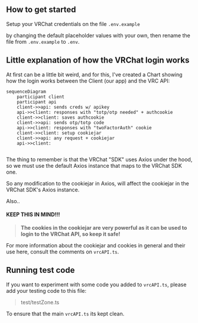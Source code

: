 ## How to get started

Setup your VRChat credentials on the file `.env.example`

by changing the default placeholder values with your own, then rename the file from `.env.example` to `.env`.


## Little explanation of how the VRChat login works

At first can be a little bit weird, and for this, I've created a Chart showing how the login works between the Client (our app) and the VRC API:

```mermaid
sequenceDiagram
    participant client
    participant api
    client->>api: sends creds w/ apikey
    api->>client: responses with "totp/otp needed" + authcookie
    client->>client: saves authcookie 
    client->>api: sends otp/totp code
    api->>client: responses with "twoFactorAuth" cookie
    client->>client: setup cookiejar
    client->>api: any request + cookiejar
    api->>client: 
    
```

The thing to remember is that the VRChat "SDK" uses Axios under the hood, so we must use the default Axios instance that maps to the VRChat SDK one.

So any modification to the cookiejar in Axios, will affect the cookiejar in the VRChat SDK's Axios instance.

Also..

#### KEEP THIS IN MIND!!!

> **The cookies in the cookiejar are very powerful as it can be used to login to the VRChat API, so keep it safe!**

For more information about the cookiejar and cookies in general and their use here, consult the comments on `vrcAPI.ts`.


## Running test code
If you want to experiment with some code you added to `vrcAPI.ts`, please add your testing code to this file:
> test/testZone.ts

To ensure that the main `vrcAPI.ts` its kept clean.



